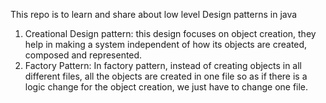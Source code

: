 This repo is to learn and share about low level Design patterns in java
1. Creational Design pattern: this design focuses on object creation, they help in making a system independent of how its objects are created, composed and represented.
 1. Factory Pattern: In factory pattern, instead of creating objects in all different files, all the objects are created in one file so as if there is a logic change for the object creation, we just have to change one file.


